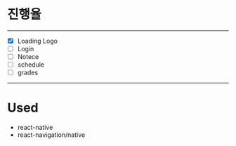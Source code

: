 진행율
======
---------------------------------------
- [x] Loading Logo
- [ ] Login
- [ ] Notece
- [ ] schedule
- [ ] grades

-------------------------------------
Used
============
- react-native 
- react-navigation/native
